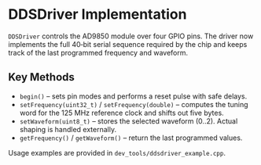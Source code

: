 # DDSDriver Implementation

`DDSDriver` controls the AD9850 module over four GPIO pins. The driver now
implements the full 40‑bit serial sequence required by the chip and keeps track
of the last programmed frequency and waveform.

## Key Methods

- `begin()` – sets pin modes and performs a reset pulse with safe delays.
- `setFrequency(uint32_t)` / `setFrequency(double)` – computes the tuning word
  for the 125&nbsp;MHz reference clock and shifts out five bytes.
- `setWaveform(uint8_t)` – stores the selected waveform (0..2). Actual shaping
  is handled externally.
- `getFrequency()` / `getWaveform()` – return the last programmed values.

Usage examples are provided in `dev_tools/ddsdriver_example.cpp`.
